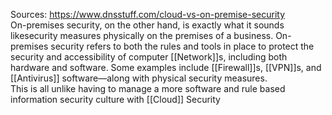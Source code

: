 Sources:
https://www.dnsstuff.com/cloud-vs-on-premise-security
\
On-premises security, on the other hand, is exactly what it sounds likesecurity measures physically on the premises of a business. On-premises security refers to both the rules and tools in place to protect the security and accessibility of computer [[Network]]s, including both hardware and software. Some examples include [[Firewall]]s, [[VPN]]s, and [[Antivirus]] software—along with physical security measures.
\
This is all unlike having to manage a more software and rule based information security culture with [[Cloud]] Security
